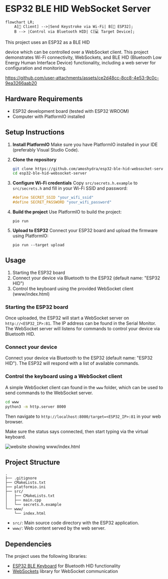 # ESP32 BLE HID WebSocket Server

```mermaid
flowchart LR;
    A[📱 Client] -->|Send Keystroke via Wi-Fi| B[🤖 ESP32];
    B --> |Control via Bluetooth HID| C[💻 Target Device];
```

This project uses an ESP32 as a BLE HID 

device which can be controlled over a WebSocket client. This project demonstrates Wi-Fi connectivity, WebSockets, and BLE HID (Bluetooth Low Energy Human Interface Device) functionality, including a web server for configuration and monitoring.

https://github.com/user-attachments/assets/ce2d48cc-8cc8-4e53-9c0c-9ea3266aab20

## Hardware Requirements

- ESP32 development board (tested with ESP32 WROOM)
- Computer with PlatformIO installed

## Setup Instructions

1. **Install PlatformIO**
   Make sure you have PlatformIO installed in your IDE (preferably Visual Studio Code).

2. **Clone the repository**
   ```bash
   git clone https://github.com/amoshydra/esp32-ble-hid-websocket-server.git
   cd esp32-ble-hid-websocket-server
   ```

3. **Configure Wi-Fi credentials**
   Copy `src/secrets.h.example` to `src/secrets.h` and fill in your Wi-Fi SSID and password:
   ```cpp
   #define SECRET_SSID "your_wifi_ssid"
   #define SECRET_PASSWORD "your_wifi_password"
   ```

4. **Build the project**
   Use PlatformIO to build the project:
   ```
   pio run
   ```

5. **Upload to ESP32**
   Connect your ESP32 board and upload the firmware using PlatformIO:
   ```
   pio run --target upload
   ```

## Usage

1. Starting the ESP32 board
2. Connect your device via Bluetooth to the ESP32 (default name: "ESP32 HID")
3. Control the keyboard using the provided WebSocket client (www/index.html)


### Starting the ESP32 board
Once uploaded, the ESP32 will start a WebSocket server on `http://<ESP32_IP>:81`. The IP address can be found in the Serial Monitor. The WebSocket server will listens for commands to control your device via Bluetooth HID.

### Connect your device

Connect your device via Bluetooth to the ESP32 (default name: "ESP32 HID"). The ESP32 will respond with a list of available commands.

### Control the keyboard using a WebSocket client

A simple WebSocket client can found in the `www` folder, which can be used to send commands to the WebSocket server.

```bash
cd www
python3 -m http.server 8000
```

Then navigate to `http://localhost:8000/target=<ESP32_IP>:81` in your web browser.

Make sure the status says connected, then start typing via the virtual keyboard.

![website showing www/index.html](https://github.com/user-attachments/assets/a10bfbef-f3c6-4b2b-9510-1cff865fa607)

## Project Structure

```
.
├── .gitignore
├── CMakeLists.txt
├── platformio.ini
├── src/
│   ├── CMakeLists.txt
│   ├── main.cpp
│   └── secrets.h.example
└── www/
    └── index.html
```

- `src/`: Main source code directory with the ESP32 application.
- `www/`: Web content served by the web server.

## Dependencies

The project uses the following libraries:

- [ESP32 BLE Keyboard](https://github.com/t-vk/ESP32-BLE-Keyboard) for Bluetooth HID functionality
- [WebSockets](https://github.com/Links2004/WebSockets) library for WebSocket communication

